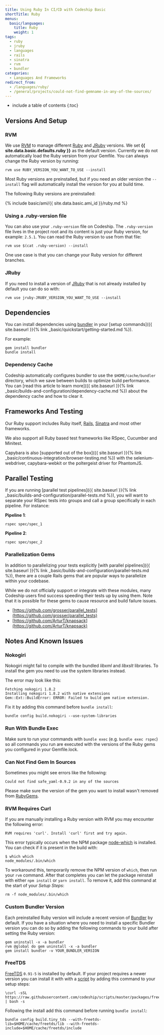 ```yaml
---
title: Using Ruby In CI/CD with Codeship Basic
shortTitle: Ruby
menus:
  basic/languages:
    title: Ruby
    weight: 1
tags:
  - ruby
  - jruby
  - languages
  - rails
  - sinatra
  - rvm
  - bundler
categories:
  - Languages And Frameworks
redirect_from:
  - /languages/ruby/
  - /general/projects/could-not-find-gemname-in-any-of-the-sources/
---
```


* include a table of contents
{:toc}

## Versions And Setup

### RVM
We use [RVM](https://rvm.io) to manage different [Ruby](https://www.ruby-lang.org/en) and [JRuby](http://jruby.org) versions. We set **{{ site.data.basic.defaults.ruby }}** as the default version. Currently we do not automatically load the Ruby version from your Gemfile. You can always change the Ruby version by running:

```shell
rvm use RUBY_VERSION_YOU_WANT_TO_USE --install
```

Most Ruby versions are preinstalled, but if you need an older version the `--install` flag will automatically install the version for you at build time.

The following Ruby versions are preinstalled:

{% include basic/ami/{{ site.data.basic.ami_id }}/ruby.md %}

### Using a .ruby-version file
You can also use your `.ruby-version` file on Codeship. The `.ruby-version` file lives in the project root and its content is just your Ruby version, for example: `2.5.1`. You can read the Ruby version to use from that file:

```shell
rvm use $(cat .ruby-version) --install
```

One use case is that you can change your Ruby version for different branches.

### JRuby
If you need to install a version of [JRuby](http://jruby.org/download) that is not already installed by default you can do so with:

```shell
rvm use jruby-JRUBY_VERSION_YOU_WANT_TO_USE --install
```

## Dependencies

You can install dependencies using [bundler](https://bundler.io) in your [setup commands]({{ site.baseurl }}{% link _basic/quickstart/getting-started.md %}).

For example:

```shell
gem install bundler
bundle install
```

### Dependency Cache

Codeship automatically configures bundler to use the `$HOME/cache/bundler` directory, which we save between builds to optimize build performance. You can [read this article to learn more]({{ site.baseurl }}{% link _basic/builds-and-configuration/dependency-cache.md %}) about the dependency cache and how to clear it.

## Frameworks And Testing

Our Ruby support includes Ruby itself, [Rails](https://rubyonrails.org), [Sinatra](http://sinatrarb.com) and most other frameworks.

We also support all Ruby based test frameworks like RSpec, Cucumber and Minitest.

Capybara is also [supported out of the box]({{ site.baseurl }}{% link _basic/continuous-integration/browser-testing.md %}) with the selenium-webdriver, capybara-webkit or the poltergeist driver for PhantomJS.

## Parallel Testing

If you are running [parallel test pipelines]({{ site.baseurl }}{% link _basic/builds-and-configuration/parallel-tests.md %}), you will want to separate your RSpec tests into groups and call a group specifically in each pipeline. For instance:

**Pipeline 1**:
```shell
rspec spec/spec_1
```

**Pipeline 2**:
```shell
rspec spec/spec_2
```

### Parallelization Gems

In addition to parallelizing your tests explicitly [with parallel pipelines]({{ site.baseurl }}{% link _basic/builds-and-configuration/parallel-tests.md %}), there are a couple Rails gems that are popular ways to parallelize within your codebase.

While we do not officially support or integrate with these modules, many Codeship users find success speeding their tests up by using them. Note that it is possible for these gems to cause resource and build failure issues.

- [https://github.com/grosser/parallel_tests](https://github.com/grosser/parallel_tests)
- [https://github.com/ArturT/knapsack](https://github.com/ArturT/knapsack)


## Notes And Known Issues

### Nokogiri
Nokogiri might fail to compile with the bundled _libxml_ and _libxslt_ libraries. To install the gem you need to use the system libraries instead.

The error may look like this:

```
Fetching nokogiri 1.8.2
Installing nokogiri 1.8.2 with native extensions
Gem::Ext::BuildError: ERROR: Failed to build gem native extension.
```

Fix it by adding this command before `bundle install`:

```shell
bundle config build.nokogiri --use-system-libraries
```

### Run With Bundle Exec

Make sure to run your commands with `bundle exec` (e.g. `bundle exec rspec`) so all commands you run are executed with the versions of the Ruby gems you configured in your Gemfile.lock.

### Can Not Find Gem In Sources

Sometimes you might see errors like the following:

```
Could not find safe_yaml-0.9.2 in any of the sources
```

Please make sure the version of the gem you want to install wasn't removed from [RubyGems](https://rubygems.org/).

### RVM Requires Curl

If you are manually installing a Ruby version with RVM you may encounter the following error:

```
RVM requires 'curl'. Install 'curl' first and try again.
```

This error typically occurs when the NPM package [node-which](https://github.com/npm/node-which) is installed. You can check if it is present in the build with:

```
$ which which
node_modules/.bin/which
```

To workaround this, temporarily remove the NPM version of `which`, then run your `rvm` command. After that completes you can let the package reinstall with either `npm install` or `yarn install`. To remove it, add this command at the start of your _Setup Steps_:

```
rm -f node_modules/.bin/which
```

### Custom Bundler Version

Each preinstalled Ruby version will include a recent version of [Bundler](https://bundler.io) by default. If you have a situation where you need to install a specific Bundler version you can do so by adding the following commands to your build after setting the Ruby version:

```
gem uninstall -x -a bundler
rvm @global do gem uninstall -x -a bundler
gem install bundler -v YOUR_BUNDLER_VERSION
```

### FreeTDS

[FreeTDS](http://www.freetds.org) `0.91-5` is installed by default. If your project requires a newer version you can install it with with a [script](https://github.com/codeship/scripts/blob/master/packages/freetds.sh) by adding this command to your setup steps:

```
\curl -sSL https://raw.githubusercontent.com/codeship/scripts/master/packages/freetds.sh | bash -s
```

Following the install add this command before running `bundle install`:

```
bundle config build.tiny_tds --with-freetds-lib=$HOME/cache/freetds/lib --with-freetds-include=$HOME/cache/freetds/include
```
